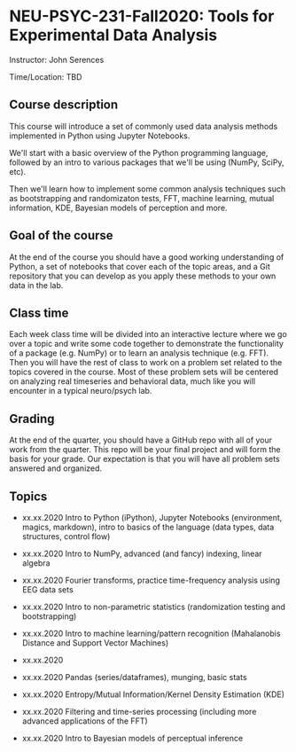 # NEU-PSYC-231-Fall2020: Tools for Experimental Data Analysis 

Instructor: John Serences

Time/Location: TBD 

## Course description
This course will introduce a set of commonly used data analysis methods implemented in Python using Jupyter Notebooks. 

We'll start with a basic overview of the Python programming language, followed by an intro to various packages that we'll be using (NumPy, SciPy, etc). 

Then we'll learn how to implement some common analysis techniques such as bootstrapping and randomizaton tests, FFT, machine learning, mutual information, KDE, Bayesian models of perception and more.  

## Goal of the course
At the end of the course you should have a good working understanding of Python, a set of notebooks that cover each of the topic areas, and a Git repository that you can develop as you apply these methods to your own data in the lab. 

## Class time
Each week class time will be divided into an interactive lecture where we go over a topic and write some code together to demonstrate the functionality of a package (e.g. NumPy) or to learn an analysis technique (e.g. FFT). Then you will have the rest of class to work on a problem set related to the topics covered in the course. Most of these problem sets will be centered on analyzing real timeseries and behavioral data, much like you will encounter in a typical neuro/psych lab. 

## Grading
At the end of the quarter, you should have a GitHub repo with all of your work from the quarter. This repo will be your final project and will form the basis for your grade. Our expectation is that you will have all problem sets answered and organized.

## Topics 
* xx.xx.2020 Intro to Python (iPython), Jupyter Notebooks (environment, magics, markdown), intro to basics of the language (data types, data structures, control flow)

* xx.xx.2020 Intro to NumPy, advanced (and fancy) indexing, linear algebra 

* xx.xx.2020 Fourier transforms, practice time-frequency analysis using EEG data sets 

* xx.xx.2020 Intro to non-parametric statistics (randomization testing and bootstrapping)

* xx.xx.2020 Intro to machine learning/pattern recognition (Mahalanobis Distance and Support Vector Machines) 

* xx.xx.2020 

* xx.xx.2020 Pandas (series/dataframes), munging, basic stats 

* xx.xx.2020 Entropy/Mutual Information/Kernel Density Estimation (KDE)

* xx.xx.2020 Filtering and time-series processing (including more advanced applications of the FFT)

* xx.xx.2020 Intro to Bayesian models of perceptual inference  
